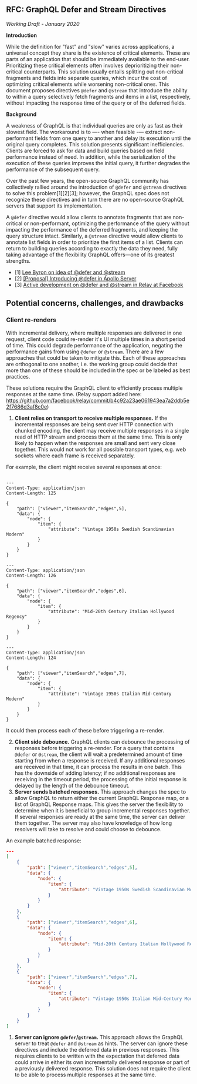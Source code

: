 RFC: GraphQL Defer and Stream Directives
-------

*Working Draft - January 2020*

**Introduction**

While the definition for "fast" and "slow" varies across applications, a universal concept they share is the existence of critical elements. These are parts of an application that should be immediately available to the end-user. Prioritizing these critical elements often involves deprioritizing their non-critical counterparts. This solution usually entails splitting out non-critical fragments and fields into separate queries, which incur the cost of optimizing critical elements while worsening non-critical ones. This document proposes directives `@defer` and `@stream` that introduce the ability to within a query selectively fetch fragments and items in a list, respectively, without impacting the response time of the query or of the deferred fields.

**Background**

A weakness of GraphQL is that individual queries are only as fast as their slowest field. The workaround is to —- when feasible -— extract non-performant fields from one query to another and delay its execution until the original query completes. This solution presents significant inefficiencies. Clients are forced to ask for data and build queries based on field performance instead of need. In addition, while the serialization of the execution of these queries improves the initial query, it further degrades the performance of the subsequent query.

Over the past few years, the open-source GraphQL community has collectively rallied around the introduction of `@defer` and `@stream` directives to solve this problem[1][2][3]; however, the GraphQL spec does not recognize these directives and in turn there are no open-source GraphQL servers that support its implementation.

A `@defer` directive would allow clients to annotate fragments that are non-critical or non-performant, optimizing the performance of the query without impacting the performance of the deferred fragments, and keeping the query structure intact. Similarly, a `@stream` directive would allow clients to annotate list fields in order to prioritize the first items of a list. Clients can return to building queries according to exactly the data they need, fully taking advantage of the flexibility GraphQL offers—one of its greatest strengths.

- [1] [Lee Byron on idea of @defer and @stream](https://www.youtube.com/watch?v=ViXL0YQnioU&feature=youtu.be&t=9m4s)
- [2] [[Proposal] Introducing @defer in Apollo Server](https://blog.apollographql.com/introducing-defer-in-apollo-server-f6797c4e9d6e)
- [3] [Active development on @defer and @stream in Relay at Facebook](https://github.com/graphql/graphql-wg/issues/329)

## Potential concerns, challenges, and drawbacks

### Client re-renders

With incremental delivery, where multiple responses are delivered in one request, client code could re-render it's UI multiple times in a short period of time. This could degrade performance of the application, negating the performance gains from using `@defer` or `@stream`. There are a few approaches that could be taken to mitigate this. Each of these approaches are orthogonal to one another, i.e. the working group could decide that more than one of these should be included in the spec or be labeled as best practices.

These solutions require the GraphQL client to efficiently process multiple responses at the same time. (Relay support added here: https://github.com/facebook/relay/commit/b4c92a23ae061943ea7a2ddb5e2f7686d3af8c0e)

1. __Client relies on transport to receive multiple responses.__ If the incremental responses are being sent over HTTP connection with chunked encoding, the client may receive multiple responses in a single read of HTTP stream and process them at the same time. This is only likely to happen when the responses are small and sent very close together. This would not work for all possible transport types, e.g. web sockets where each frame is received separately.

For example, the client might receive several responses at once:
```

---
Content-Type: application/json
Content-Length: 125

{
    "path": ["viewer","itemSearch","edges",5],
    "data": {
        "node": {
            "item": {
                "attribute": "Vintage 1950s Swedish Scandinavian Modern"
            }
        }
    }
}

---
Content-Type: application/json
Content-Length: 126

{
    "path": ["viewer","itemSearch","edges",6],
    "data": {
        "node": {
            "item": {
                "attribute": "Mid-20th Century Italian Hollywood Regency"
            }
        }
    }
}

---
Content-Type: application/json
Content-Length: 124

{
    "path": ["viewer","itemSearch","edges",7],
    "data": {
        "node": {
            "item": {
                "attribute": "Vintage 1950s Italian Mid-Century Modern"
            }
        }
    }
}
```

It could then process each of these before triggering a re-render.

2. __Client side debounce.__ GraphQL clients can debounce the processing of responses before triggering a re-render. For a query that contains `@defer` or `@stream`, the client will wait a predetermined amount of time starting from when a response is received. If any additional responses are received in that time, it can process the results in one batch. This has the downside of adding latency; if no additional responses are receiving in the timeout period, the processing of the initial response is delayed by the length of the debounce timeout.
3. __Server sends batched responses.__ This approach changes the spec to allow GraphQL to return either the current GraphQL Response map, or a list of GraphQL Response maps. This gives the server the flexibility to determine when it is beneficial to group incremental responses together. If several responses are ready at the same time, the server can deliver them together. The server may also have knowledge of how long resolvers will take to resolve and could choose to debounce.

An example batched response:

```json
---
[
    {
        "path": ["viewer","itemSearch","edges",5],
        "data": {
            "node": {
                "item": {
                    "attribute": "Vintage 1950s Swedish Scandinavian Modern"
                }
            }
        }
    },
    {
        "path": ["viewer","itemSearch","edges",6],
        "data": {
            "node": {
                "item": {
                    "attribute": "Mid-20th Century Italian Hollywood Regency"
                }
            }
        }
    },
    {
        "path": ["viewer","itemSearch","edges",7],
        "data": {
            "node": {
                "item": {
                    "attribute": "Vintage 1950s Italian Mid-Century Modern"
                }
            }
        }
    }
]
```



1. __Server can ignore `@defer`/`@stream`.__ This approach allows the GraphQL server to treat `@defer` and `@stream` as hints. The server can ignore these directives and include the deferred data in previous responses. This requires clients to be written with the expectation that deferred data could arrive in either its own incrementally delivered response or part of a previously delivered response. This solution does not require the client to be able to process multiple responses at the same time.
